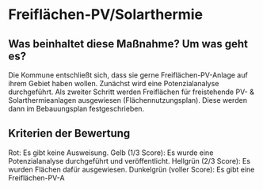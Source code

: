 # Freiflächen-PV/Solarthermie
## Was beinhaltet diese Maßnahme? Um was geht es?
Die Kommune entschließt sich, dass sie gerne Freiflächen-PV-Anlage auf ihrem Gebiet haben wollen.  Zunächst wird eine Potenzialanalyse durchgeführt. Als zweiter Schritt werden Freiflächen für freistehende PV- & Solarthermieanlagen ausgewiesen (Flächennutzungsplan). Diese werden dann im Bebauungsplan festgeschrieben.
## Kriterien der Bewertung
Rot: Es gibt keine Ausweisung.
Gelb (1/3 Score): Es wurde eine Potenzialanalyse durchgeführt und veröffentlicht.
Hellgrün (2/3 Score): Es wurden Flächen dafür ausgewiesen.
Dunkelgrün (voller Score): Es gibt eine Freiflächen-PV-A
